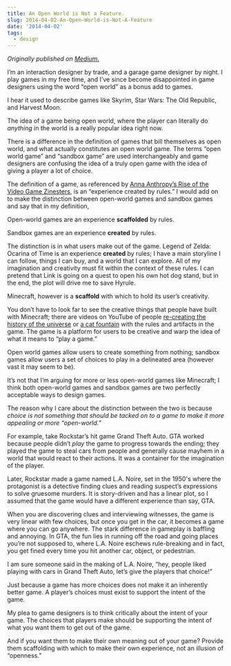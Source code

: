 ```yaml
---
title: An Open World is Not a Feature.
slug: 2014-04-02-An-Open-World-is-Not-A-Feature
date: '2014-04-02'
tags:
  - design
---
```


_Originally published on [Medium.](https://medium.com/@chostett/f81d906d6dd9)_

I’m an interaction designer by trade, and a garage game designer by night. I play games in my free time, and I’ve since become disappointed in game designers using the word “open world” as a bonus add to games.

I hear it used to describe games like Skyrim, Star Wars: The Old Republic, and Harvest Moon.

The idea of a game being open world, where the player can literally do _anything_ in the world is a really popular idea right now.

There is a difference in the definition of games that bill themselves as open world, and what actually constitutes an open world game. The terms “open world game” and “sandbox game” are used interchangeably and game designers are confusing the idea of a truly open game with the idea of giving a player a lot of choice.

The definition of a game, as referenced by [Anna Anthropy’s Rise of the Video Game Zinesters](https://www.indiebound.org/book/9781609803728), is an “experience created by rules.” I would add on to make the distinction between open-world games and sandbox games and say that in my definition,

Open-world games are an experience **scaffolded** by rules.

Sandbox games are an experience **created** by rules.

The distinction is in what users make out of the game. Legend of Zelda: Ocarina of Time is an experience **created** by rules; I have a main storyline I can follow, things I can buy, and a world that I can explore. All of my imagination and creativity must fit within the context of these rules. I can pretend that Link is going on a quest to open his own hot dog stand, but in the end, the plot will drive me to save Hyrule.

Minecraft, however is a **scaffold** with which to hold its user’s creativity.

You don’t have to look far to see the creative things that people have built with Minecraft; there are videos on YouTube of people [re-creating the history of the universe](https://www.youtube.com/watch?v=cyFQwo-UesQ) or [a cat fountain](https://www.youtube.com/watch?v=iNw2YcAK9Wc) with the rules and artifacts in the game. The game is a platform for users to be creative and warp the idea of what it means to “play a game.”

Open world games allow users to create something from nothing; sandbox games allow users a set of choices to play in a delineated area (however vast it may seem to be).

It’s not that I’m arguing for more or less open-world games like Minecraft; I think both open-world games and sandbox games are two perfectly acceptable ways to design games.

The reason why I care about the distinction between the two is because _choice is not something that should be tacked on to a game to make it more appealing or more “open-world.”_

For example, take Rockstar’s hit game Grand Theft Auto. GTA worked because people didn’t _play_ the game to progress towards the ending; they played the game to steal cars from people and generally cause mayhem in a world that would react to their actions. It was a container for the imagination of the player.

Later, Rockstar made a game named L.A. Noire, set in the 1950's where the protagonist is a detective finding clues and reading suspect’s expressions to solve gruesome murders. It is story-driven and has a linear plot, so I assumed that the game would have a different experience than say, GTA.

When you are discovering clues and interviewing witnesses, the game is very linear with few choices, but once you get in the car, it becomes a game where you can go anywhere. The stark difference in gameplay is baffling and annoying. In GTA, the fun lies in running off the road and going places you’re not supposed to, where L.A. Noire eschews rule-breaking and in fact, you get fined every time you hit another car, object, or pedestrian.

I am sure someone said in the making of L.A. Noire, “hey, people liked playing with cars in Grand Theft Auto, let’s give the players that choice!”

Just because a game has more choices does not make it an inherently better game. A player’s choices must exist to support the intent of the game.

My plea to game designers is to think critically about the intent of your game. The choices that players make should be supporting the intent of what you want them to get out of the game.

And if you want them to make their own meaning out of your game? Provide them scaffolding with which to make their own experience, not an illusion of “openness.”
